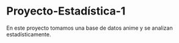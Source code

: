 # Proyecto-Estadística-1
En este proyecto tomamos una base de datos anime y se analizan estadísticamente.
